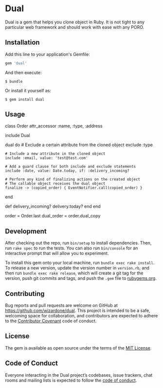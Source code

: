 # Dual

Dual is a gem that helps you clone object in Ruby. It is not tight to any particular
web framework and should work with ease with any PORO.

## Installation

Add this line to your application's Gemfile:

```ruby
gem 'dual'
```

And then execute:

    $ bundle

Or install it yourself as:

    $ gem install dual

## Usage
class Order
  attr_accessor :name, :type, :address

  include Dual

  dual do
    # Exclude a certain attribute from the cloned object
    exclude :type

    # Include a new attribute in the cloned object
    include :email, value: 'test@test.com'

    # Add a guard clause for both include and exclude statements
    include :date, value: Date.today, if: :delivery_incoming?

    # Perform any kind of finalizing actions on the created object
    # The callable object receives the dual object
    finalize -> (copied_order) { EventNotifier.call(copied_order) }
  end

  def delivery_incoming?
    delivery.today?
  end
end

order = Order.last
dual_order = order.dual_copy

## Development

After checking out the repo, run `bin/setup` to install dependencies. Then, run `rake spec` to run the tests. You can also run `bin/console` for an interactive prompt that will allow you to experiment.

To install this gem onto your local machine, run `bundle exec rake install`. To release a new version, update the version number in `version.rb`, and then run `bundle exec rake release`, which will create a git tag for the version, push git commits and tags, and push the `.gem` file to [rubygems.org](https://rubygems.org).

## Contributing

Bug reports and pull requests are welcome on GitHub at https://github.com/wizardone/dual. This project is intended to be a safe, welcoming space for collaboration, and contributors are expected to adhere to the [Contributor Covenant](http://contributor-covenant.org) code of conduct.

## License

The gem is available as open source under the terms of the [MIT License](https://opensource.org/licenses/MIT).

## Code of Conduct

Everyone interacting in the Dual project’s codebases, issue trackers, chat rooms and mailing lists is expected to follow the [code of conduct](https://github.com/[USERNAME]/dual/blob/master/CODE_OF_CONDUCT.md).
